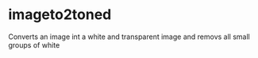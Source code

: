# imageto2toned
Converts an image int a white and transparent image and removs all small groups of white
